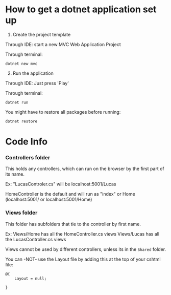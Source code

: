 # How to get a dotnet application set up

1. Create the project template

Through IDE: start a new MVC Web Application Project

Through terminal:
```
dotnet new mvc
```

2. Run the application

Through IDE: Just press 'Play'

Through terminal:
```
dotnet run
```

You might have to restore all packages before running:
```
dotnet restore
```


# Code Info

### Controllers folder

This holds any controllers, which can run on the browser by the first part of its name.

Ex: "LucasControler.cs" will be localhost:5001/Lucas

HomeController is the default and will run as "index" or Home (localhost:5001/ or localhost:5001/Home)

### Views folder

This folder has subfolders that tie to the controller by first name.

Ex: Views/Home has all the HomeController.cs views
Views/Lucas has all the LucasController.cs views

Views cannot be used by different controllers, unless its in the `Shared` folder.

You can -NOT- use the Layout file by adding this at the top of your cshtml file:
```
@{
    Layout = null;

}
```
